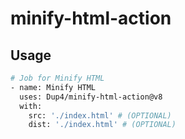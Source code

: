 # minify-html-action

## Usage

```bash
# Job for Minify HTML
- name: Minify HTML
  uses: Dup4/minify-html-action@v8
  with:
    src: './index.html' # (OPTIONAL)
    dist: './index.html' # (OPTIONAL)
```
